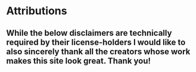 <h1> Attributions </h1>

<h2> While the below disclaimers are technically required by their license-holders I would like to also sincerely thank all the creators whose work makes this site look great. Thank you! </h2>


